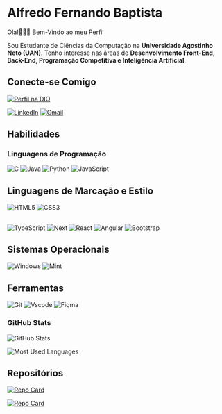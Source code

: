 # Alfredo Fernando Baptista
Ola!✋🏼😊
Bem-Vindo ao meu Perfil

Sou Estudante de Ciências da Computação na **Universidade Agostinho Neto (UAN)**. Tenho interesse nas áreas de **Desenvolvimento Front-End, Back-End, Programação Competitiva e Inteligência Artificial**.

## Conecte-se Comigo
[![Perfil na DIO](https://img.shields.io/badge/-Meu%20Perfil%20na%20DIO-30A3?style=for-the-badge)](https://www.dio.me/users/)

[![LinkedIn](https://img.shields.io/badge/LinkedIn-0077B5?style=for-the-badge&logo=linkedin&logoColor=white)](https://www.linkedin.com/in/alfredo-baptista-99980a290/)
[![Gmail](https://img.shields.io/badge/Gmail-333333?style=for-the-badge&logo=gmail&logoColor)](mailto:baptistaalfredo81@gmail.com)

## Habilidades 

### Linguagens de Programação
![C](https://img.shields.io/badge/C-00599C?style=for-the-badge&logo=c&logoColor=white)
![Java](https://img.shields.io/badge/Java-000?style=for-the-badge&logo=java)
![Python](https://img.shields.io/badge/Python-14354C?style=for-the-badge&logo=python&logoColor=white)
![JavaScript](https://img.shields.io/badge/JavaScript-F7DF1E?style=for-the-badge&logo=javascript&logoColor=black)

## Linguagens de Marcação e Estilo
![HTML5](https://img.shields.io/badge/HTML5-E34F26?style=for-the-badge&logo=html5&logoColor=white)
![CSS3](https://img.shields.io/badge/CSS3-1572B6?style=for-the-badge&logo=css3&logoColor=white)

## 
![TypeScript](https://img.shields.io/badge/TypeScript-007ACC?style=for-the-badge&logo=typescript&logoColor=white)
![Next](https://img.shields.io/badge/Next-black?style=for-the-badge&logo=next.js&logoColor=white)
![React](https://img.shields.io/badge/React-20232A?style=for-the-badge&logo=react&logoColor=61DAFB)
![Angular](https://img.shields.io/badge/Angular-DD0031?style=for-the-badge&logo=angular&logoColor=white)
![Bootstrap](https://img.shields.io/badge/-boostrap-0D1117?style=for-the-badge&logo=bootstrap&labelColor=0D1117)

## Sistemas Operacionais
![Windows](https://img.shields.io/badge/Windows-000?style=for-the-badge&logo=windows&logoColor=2CA5E0)
![Mint](https://img.shields.io/badge/Linux%20Mint-87CF3E?style=for-the-badge&logo=Linux%20Mint&logoColor=white)

## Ferramentas
![Git](https://img.shields.io/badge/GIT-E44C30?style=for-the-badge&logo=git&logoColor=white)
![Vscode](https://img.shields.io/badge/Vscode-007ACC?style=for-the-badge&logo=visual-studio-code&logoColor=white)
![Figma](https://img.shields.io/badge/Figma-696969?style=for-the-badge&logo=figma&logoColor=figma)

### GitHub Stats

![GitHub Stats](https://github-readme-stats.vercel.app/api?username=FreddyBF&theme=transparent&bg_color=000&border_color=30A3DC&show_icons=true&icon_color=30A3DC&title_color=E94D5F&text_color=FFF&hide_title=true&hide=stars)


![Most Used Languages](https://github-readme-stats-git-masterrstaa-rickstaa.vercel.app/api/top-langs/?username=FreddyBF&layout=compact&bg_color=000&border_color=30A3DC&title_color=E94D5F&text_color=FFF)


## Repositórios
[![Repo Card](https://github-readme-stats.vercel.app/api/pin/?username=FreddyBF&repo=social-links-profile&bg_color=000&border_color=30A3DC&show_icons=true&icon_color=30A3DC&title_color=E94D5F&text_color=FFF)](https://github.com/FreddyBF/social-links-profile)

[![Repo Card](https://github-readme-stats.vercel.app/api/pin/?username=FreddyBF&repo=dio-lab-open-source&bg_color=000&border_color=30A3DC&show_icons=true&icon_color=30A3DC&title_color=E94D5F&text_color=FFF)](https://github.com/FreddyBF/dio-lab-open-source)


